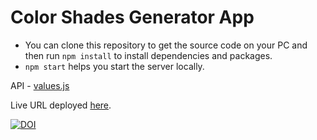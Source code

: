 # Color Shades Generator App

- You can clone this repository to get the source code on your PC and then run `npm install` to install dependencies and packages.
- `npm start` helps you start the server locally.

API - [values.js](https://noeldelgado.github.io/values.js/)


Live URL deployed [here](https://colorshadess-generator.netlify.app/).

[![DOI](https://zenodo.org/badge/722174609.svg)](https://zenodo.org/doi/10.5281/zenodo.10651679)

